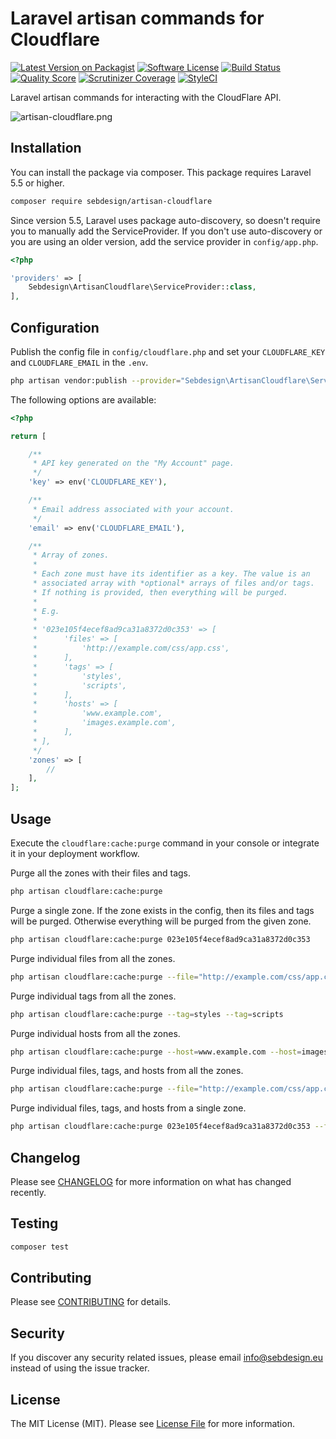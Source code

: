 # Laravel artisan commands for Cloudflare

[![Latest Version on Packagist](https://img.shields.io/packagist/v/sebdesign/artisan-cloudflare.svg?style=flat-square)](https://packagist.org/packages/sebdesign/artisan-cloudflare)
[![Software License](https://img.shields.io/badge/license-MIT-brightgreen.svg?style=flat-square)](LICENSE.md)
[![Build Status](https://img.shields.io/travis/sebdesign/artisan-cloudflare/master.svg?style=flat-square)](https://travis-ci.org/sebdesign/artisan-cloudflare)
[![Quality Score](https://img.shields.io/scrutinizer/g/sebdesign/artisan-cloudflare.svg?style=flat-square)](https://scrutinizer-ci.com/g/sebdesign/artisan-cloudflare)
[![Scrutinizer Coverage](https://img.shields.io/scrutinizer/coverage/g/sebdesign/artisan-cloudflare.svg?style=flat-square)]()
[![StyleCI](https://styleci.io/repos/74228812/shield?style=flat-square)](https://styleci.io/repos/74228812)

Laravel artisan commands for interacting with the CloudFlare API.

![artisan-cloudflare.png](https://s13.postimg.cc/6cukzjf53/artisan-cloudflare.png)

## Installation

You can install the package via composer. This package requires Laravel 5.5 or higher.

``` bash
composer require sebdesign/artisan-cloudflare
```

Since version 5.5, Laravel uses package auto-discovery, so doesn't require you to manually add the ServiceProvider. If you don't use auto-discovery or you are using an older version, add the service provider in `config/app.php`.

``` php
<?php

'providers' => [
    Sebdesign\ArtisanCloudflare\ServiceProvider::class,
],
```

## Configuration

Publish the config file in `config/cloudflare.php` and set your `CLOUDFLARE_KEY` and `CLOUDFLARE_EMAIL` in the `.env`.

``` bash
php artisan vendor:publish --provider="Sebdesign\ArtisanCloudflare\ServiceProvider"
```

The following options are available:

``` php
<?php

return [

    /**
     * API key generated on the "My Account" page.
     */
    'key' => env('CLOUDFLARE_KEY'),

    /**
     * Email address associated with your account.
     */
    'email' => env('CLOUDFLARE_EMAIL'),

    /**
     * Array of zones.
     *
     * Each zone must have its identifier as a key. The value is an
     * associated array with *optional* arrays of files and/or tags.
     * If nothing is provided, then everything will be purged.
     *
     * E.g.
     *
     * '023e105f4ecef8ad9ca31a8372d0c353' => [
     *      'files' => [
     *          'http://example.com/css/app.css',
     *      ],
     *      'tags' => [
     *          'styles',
     *          'scripts',
     *      ],
     *      'hosts' => [
     *          'www.example.com',
     *          'images.example.com',
     *      ],
     * ],
     */
    'zones' => [
        //
    ],
];

```

## Usage

Execute the `cloudflare:cache:purge` command in your console or integrate it in your deployment workflow.

Purge all the zones with their files and tags.

``` bash
php artisan cloudflare:cache:purge
```

Purge a single zone. If the zone exists in the config, then its files and tags will be purged. Otherwise everything will be purged from the given zone.

``` bash
php artisan cloudflare:cache:purge 023e105f4ecef8ad9ca31a8372d0c353
```

Purge individual files from all the zones.

``` bash
php artisan cloudflare:cache:purge --file="http://example.com/css/app.css" --file="http://example.com/img/logo.svg"
```

Purge individual tags from all the zones.

``` bash
php artisan cloudflare:cache:purge --tag=styles --tag=scripts
```

Purge individual hosts from all the zones.

``` bash
php artisan cloudflare:cache:purge --host=www.example.com --host=images.example.com
```

Purge individual files, tags, and hosts from all the zones.

``` bash
php artisan cloudflare:cache:purge --file="http://example.com/css/app.css" --tag=scripts --tag=images --host=www.example.com
```

Purge individual files, tags, and hosts from a single zone.

``` bash
php artisan cloudflare:cache:purge 023e105f4ecef8ad9ca31a8372d0c353 --file="http://example.com/css/app.css" --tag=scripts --tag=images --host=www.example.com
```

## Changelog

Please see [CHANGELOG](CHANGELOG.md) for more information on what has changed recently.

## Testing

``` bash
composer test
```

## Contributing

Please see [CONTRIBUTING](CONTRIBUTING.md) for details.

## Security

If you discover any security related issues, please email info@sebdesign.eu instead of using the issue tracker.

## License

The MIT License (MIT). Please see [License File](LICENSE.md) for more information.
